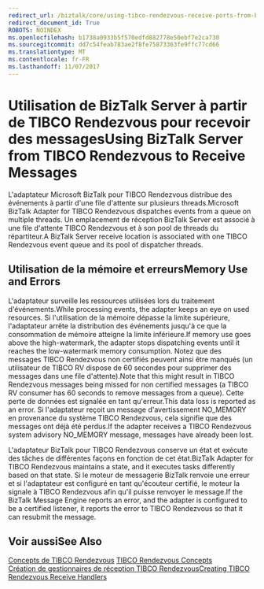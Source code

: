 ```yaml
---
redirect_url: /biztalk/core/using-tibco-rendezvous-receive-ports-from-biztalk-server/
redirect_document_id: True
ROBOTS: NOINDEX
ms.openlocfilehash: b1738a0933b5f570edfd882778e50ebf7e2ca730
ms.sourcegitcommit: dd7c54feab783ae2f8fe75873363fe9ffc77cd66
ms.translationtype: MT
ms.contentlocale: fr-FR
ms.lasthandoff: 11/07/2017
---
```

# <a name="using-biztalk-server-from-tibco-rendezvous-to-receive-messages"></a><span data-ttu-id="aea8b-101">Utilisation de BizTalk Server à partir de TIBCO Rendezvous pour recevoir des messages</span><span class="sxs-lookup"><span data-stu-id="aea8b-101">Using BizTalk Server from TIBCO Rendezvous to Receive Messages</span></span>
<span data-ttu-id="aea8b-102">L'adaptateur Microsoft BizTalk pour TIBCO Rendezvous distribue des événements à partir d'une file d'attente sur plusieurs threads.</span><span class="sxs-lookup"><span data-stu-id="aea8b-102">Microsoft BizTalk Adapter for TIBCO Rendezvous dispatches events from a queue on multiple threads.</span></span> <span data-ttu-id="aea8b-103">Un emplacement de réception BizTalk Server est associé à une file d'attente TIBCO Rendezvous et à son pool de threads du répartiteur.</span><span class="sxs-lookup"><span data-stu-id="aea8b-103">A BizTalk Server receive location is associated with one TIBCO Rendezvous event queue and its pool of dispatcher threads.</span></span>  
  
## <a name="memory-use-and-errors"></a><span data-ttu-id="aea8b-104">Utilisation de la mémoire et erreurs</span><span class="sxs-lookup"><span data-stu-id="aea8b-104">Memory Use and Errors</span></span>  
 <span data-ttu-id="aea8b-105">L'adaptateur surveille les ressources utilisées lors du traitement d'événements.</span><span class="sxs-lookup"><span data-stu-id="aea8b-105">While processing events, the adapter keeps an eye on used resources.</span></span> <span data-ttu-id="aea8b-106">Si l'utilisation de la mémoire dépasse la limite supérieure, l'adaptateur arrête la distribution des événements jusqu'à ce que la consommation de mémoire atteigne la limite inférieure.</span><span class="sxs-lookup"><span data-stu-id="aea8b-106">If memory use goes above the high-watermark, the adapter stops dispatching events until it reaches the low-watermark memory consumption.</span></span> <span data-ttu-id="aea8b-107">Notez que des messages TIBCO Rendezvous non certifiés peuvent ainsi être manqués (un utilisateur de TIBCO RV dispose de 60 secondes pour supprimer des messages dans une file d'attente).</span><span class="sxs-lookup"><span data-stu-id="aea8b-107">Note that this might result in TIBCO Rendezvous messages being missed for non certified messages (a TIBCO RV consumer has 60 seconds to remove messages from a queue).</span></span> <span data-ttu-id="aea8b-108">Cette perte de données est signalée en tant qu'erreur.</span><span class="sxs-lookup"><span data-stu-id="aea8b-108">This data loss is reported as an error.</span></span> <span data-ttu-id="aea8b-109">Si l'adaptateur reçoit un message d'avertissement NO_MEMORY en provenance du système TIBCO Rendezvous, cela signifie que des messages ont déjà été perdus.</span><span class="sxs-lookup"><span data-stu-id="aea8b-109">If the adapter receives a TIBCO Rendezvous system advisory NO_MEMORY message, messages have already been lost.</span></span>  
  
 <span data-ttu-id="aea8b-110">L'adaptateur BizTalk pour TIBCO Rendezvous conserve un état et exécute des tâches de différentes façons en fonction de cet état.</span><span class="sxs-lookup"><span data-stu-id="aea8b-110">BizTalk Adapter for TIBCO Rendezvous maintains a state, and it executes tasks differently based on that state.</span></span> <span data-ttu-id="aea8b-111">Si le moteur de messagerie BizTalk renvoie une erreur et si l'adaptateur est configuré en tant qu'écouteur certifié, le moteur la signale à TIBCO Rendezvous afin qu'il puisse renvoyer le message.</span><span class="sxs-lookup"><span data-stu-id="aea8b-111">If the BizTalk Message Engine reports an error, and the adapter is configured to be a certified listener, it reports the error to TIBCO Rendezvous so that it can resubmit the message.</span></span>  
  
## <a name="see-also"></a><span data-ttu-id="aea8b-112">Voir aussi</span><span class="sxs-lookup"><span data-stu-id="aea8b-112">See Also</span></span>  
 <span data-ttu-id="aea8b-113">[Concepts de TIBCO Rendezvous](../core/tibco-rendezvous-concepts.md) </span><span class="sxs-lookup"><span data-stu-id="aea8b-113">[TIBCO Rendezvous Concepts](../core/tibco-rendezvous-concepts.md) </span></span>  
 [<span data-ttu-id="aea8b-114">Création de gestionnaires de réception TIBCO Rendezvous</span><span class="sxs-lookup"><span data-stu-id="aea8b-114">Creating TIBCO Rendezvous Receive Handlers</span></span>](../core/creating-tibco-rendezvous-receive-handlers.md)